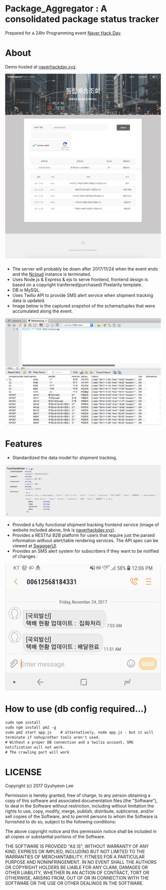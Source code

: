# Package_Aggregator : A consolidated package status tracker
Prepared for a 24hr Programming event [Naver Hack Day](https://github.com/NAVER-CAMPUS-HACKDAY/common).  

# About
Demo hosted at [naverhackday.xyz](http://naverhackday.xyz).  
  
![Website capture](./static_presentation/webpage.png)
- The server will probably be down after 2017/11/24 when the event ends and the [Ncloud](https://www.ncloud.com/) instance is terminated.  
- Uses Node.js & Express & ejs to serve frontend, frontend design is based on a copyright tranferred(purchased) Pixelarity template.  
- DB is MySQL.
- Uses Twilio API to provide SMS alert service when shipment tracking data is updated.
- Image below is the captured snapshot of the schema/tuples that were accumulated along the event.  
  
![DB capture](./static_presentation/dbsnapshot.png)  

# Features
- Standardized the data model for shipment tracking.
  
![Model](./static_presentation/datamodel.png)
  
- Provided a fully functional shipment tracking frontend service
(image of website included above, link is [naverhackday.xyz](http://naverhackday.xyz)).
- Provides a RESTful B2B platform for users that require just the parsed information without alert/table rendering services. The API spec can be viewed at [SwaggerUI](https://app.swaggerhub.com/apis/gyuhyeon5/PackageAggregator/1.0.0).  
- Provides an SMS alert system for subscribers if they want to be notified of changes :  
  
![SMS](./static_presentation/notification.png)  


# How to use (db config required...)
```
sudo npm install
sudo npm install pm2 -g
sudo pm2 start app.js    # alternatively, node app.js - but it will terminate if nohup/other tools aren't used.
# Without a proper DB connection and a twilio account, SMS notification will not work.
# The crawling part will work 
```

# LICENSE
Copyright (c) 2017 Gyuhyeon Lee

Permission is hereby granted, free of charge, to any person obtaining a copy of this software and associated documentation files (the "Software"), to deal in the Software without restriction, including without limitation the rights to use, copy, modify, merge, publish, distribute, sublicense, and/or sell copies of the Software, and to permit persons to whom the Software is furnished to do so, subject to the following conditions:

The above copyright notice and this permission notice shall be included in all copies or substantial portions of the Software.

THE SOFTWARE IS PROVIDED "AS IS", WITHOUT WARRANTY OF ANY KIND, EXPRESS OR IMPLIED, INCLUDING BUT NOT LIMITED TO THE WARRANTIES OF MERCHANTABILITY, FITNESS FOR A PARTICULAR PURPOSE AND NONINFRINGEMENT. IN NO EVENT SHALL THE AUTHORS OR COPYRIGHT HOLDERS BE LIABLE FOR ANY CLAIM, DAMAGES OR OTHER LIABILITY, WHETHER IN AN ACTION OF CONTRACT, TORT OR OTHERWISE, ARISING FROM, OUT OF OR IN CONNECTION WITH THE SOFTWARE OR THE USE OR OTHER DEALINGS IN THE SOFTWARE.
